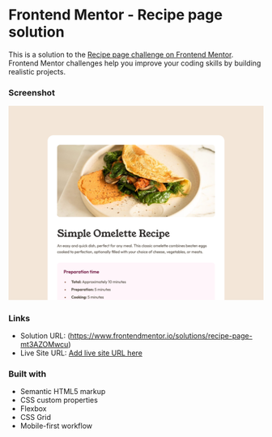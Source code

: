 # Frontend Mentor - Recipe page solution

This is a solution to the [Recipe page challenge on Frontend Mentor](https://www.frontendmentor.io/challenges/recipe-page-KiTsR8QQKm). Frontend Mentor challenges help you improve your coding skills by building realistic projects.

### Screenshot

![](./screenshot.png)

### Links

- Solution URL: (https://www.frontendmentor.io/solutions/recipe-page-mt3AZOMwcu)
- Live Site URL: [Add live site URL here](https://bewoldt.github.io/recipe-page-main/)

### Built with

- Semantic HTML5 markup
- CSS custom properties
- Flexbox
- CSS Grid
- Mobile-first workflow
